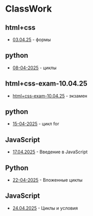 # ClassWork
## html+css
- [03.04.25](html+css/03.04.25/) - формы

## python
- [08-04-2025](Python/08-04-2025/) - циклы

## html+css-exam-10.04.25
- [html+css-exam-10.04.25](/html+css-exam-10.04.25/) - экзамен

## python
- [15-04-2025](Python/15-04-2025/) - цикл for

## JavaScript
- [17.04.2025](JavaScript/17.04.2025/) - Введение в JavaScript

## Python
- [22-04-2025](Python/22-04-2025/) - Вложенные циклы

## JavaScript
- [24.04.2025](JavaScript/24.04.2025/) - Циклы и условия